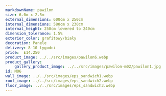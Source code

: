 ```yaml
---
markdownName: pawilon
size: 6.0m x 2.5m
external_dimensions: 600cm x 250cm
internal_dimensions: 580cm x 230cm
internal_height: 250cm lowered to 240cm
dimension_tolerance: 1.5%
exterior_color: grafitowy/biały
decoration: Panele
delivery: 8-10 tygodni
price:  £14.250
product_image: ../../src/images/pawilon6.webp
product_gallery:
    gallery_product_image: ../../src/images/pawilon-m02/pawilon1.jpg
id: M06
wall_image: ../../src/images/eps_sandwich1.webp
roof_image: ../../src/images/eps_sandwich2.webp
floor_image: ../../src/images/eps_sandwich3.webp
---
```

